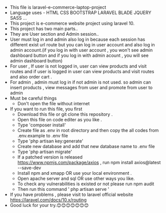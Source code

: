 - This file is laravel-e-commerce-laptop-project
- Language uses
        - HTML CSS BOOTSTRAP LARAVEL BLADE JQUERY SASS ...
- This project is e-commerce website project using laravel 10.
- This project has two main parts..
- They are User section and Admin session..
- User must log in and admin also log in because each session has different exist url route but you can log in user account and also log in admin account.(if you log in with user account , 
  you won't see admin dashboard button and if you log in with admin acount , you will see admin dashboard button)
- For user , If user is not logged in, user can view products and visit routes and if user is logged in user can view products and visit routes and also order cart .
- For admin , admin must log in if not admin is not used. so admin can insert products , view messages from user and promote from user to admin
- Must be careful things
     - Don't open the file without internet
- If you want to run this file,  you first
     - Download this file or git clone this repository .
     - Open this file on code editer as you like .
     - Type 'composer install'
     - Create file as .env in root directory and then copy the all codes from .env.example to .env file
     - Type 'php artisan key:generate'
     - Create new database and add that new database name to .env file
     - Type 'php artisan migrate'
     - If a patched version is released https://www.npmjs.com/package/axios ,
           run npm install axios@latest --save-dev
     - Install npm and xmapp OR use your local environment .
     - Open apache server and sql  OR use other ways you like.
     - To check any vulnerabilities is existed or not please run npm audit
     - Then run this command ' php artisan serve '
- If you have problems , please visit to laravel official website https://laravel.com/docs/10.x/routing
- Good luck for your try.😊😊😊😊😊😊😊
